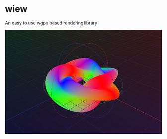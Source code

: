 # wiew
 An easy to use wgpu based rendering library

[![basic example](./crates/wiew-eframe/examples/basic.png)](https://www.lucaciucci99.com/tmp/e-light-demo/)